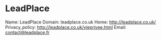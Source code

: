 
# LeadPlace

Name: LeadPlace
Domain: leadplace.co.uk
Home: http://leadplace.co.uk/
Privacy_policy: http://leadplace.co.uk/vieprivee.html
Email: contact@leadplace.fr
